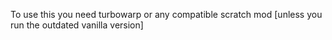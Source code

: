 To use this you need turbowarp or any compatible scratch mod [unless you run the outdated vanilla version]
